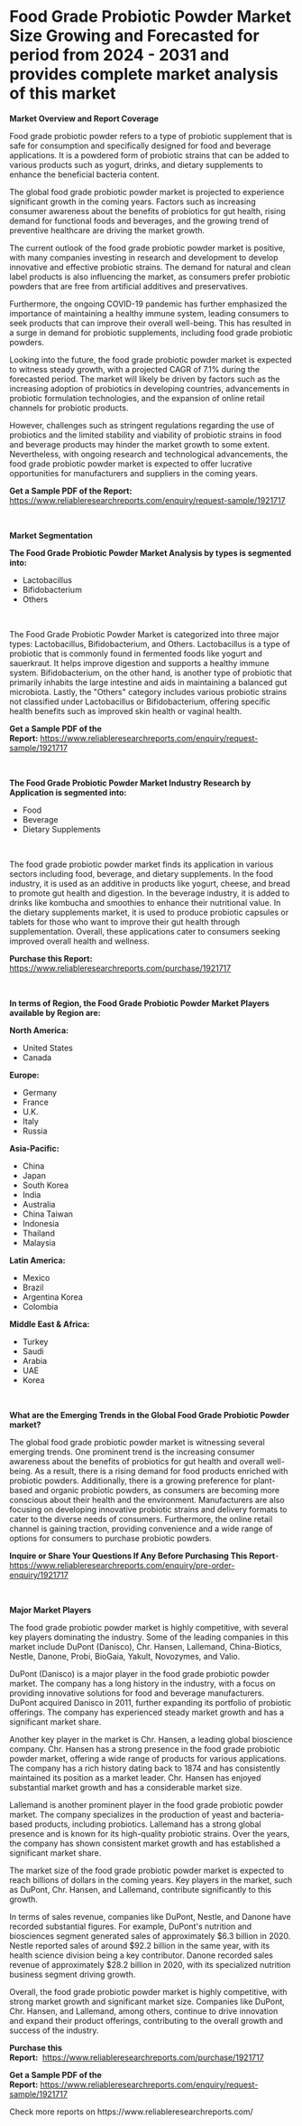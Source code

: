 <p><h1>Food Grade Probiotic Powder Market Size Growing and Forecasted for period from 2024 - 2031 and provides complete market analysis of this market</h1></p><p><strong>Market Overview and Report Coverage</strong></p>
<p><p>Food grade probiotic powder refers to a type of probiotic supplement that is safe for consumption and specifically designed for food and beverage applications. It is a powdered form of probiotic strains that can be added to various products such as yogurt, drinks, and dietary supplements to enhance the beneficial bacteria content.</p><p>The global food grade probiotic powder market is projected to experience significant growth in the coming years. Factors such as increasing consumer awareness about the benefits of probiotics for gut health, rising demand for functional foods and beverages, and the growing trend of preventive healthcare are driving the market growth.</p><p>The current outlook of the food grade probiotic powder market is positive, with many companies investing in research and development to develop innovative and effective probiotic strains. The demand for natural and clean label products is also influencing the market, as consumers prefer probiotic powders that are free from artificial additives and preservatives.</p><p>Furthermore, the ongoing COVID-19 pandemic has further emphasized the importance of maintaining a healthy immune system, leading consumers to seek products that can improve their overall well-being. This has resulted in a surge in demand for probiotic supplements, including food grade probiotic powders.</p><p>Looking into the future, the food grade probiotic powder market is expected to witness steady growth, with a projected CAGR of 7.1% during the forecasted period. The market will likely be driven by factors such as the increasing adoption of probiotics in developing countries, advancements in probiotic formulation technologies, and the expansion of online retail channels for probiotic products.</p><p>However, challenges such as stringent regulations regarding the use of probiotics and the limited stability and viability of probiotic strains in food and beverage products may hinder the market growth to some extent. Nevertheless, with ongoing research and technological advancements, the food grade probiotic powder market is expected to offer lucrative opportunities for manufacturers and suppliers in the coming years.</p></p>
<p><strong>Get a Sample PDF of the Report:</strong> <a href="https://www.reliableresearchreports.com/enquiry/request-sample/1921717">https://www.reliableresearchreports.com/enquiry/request-sample/1921717</a></p>
<p>&nbsp;</p>
<p><strong>Market Segmentation</strong></p>
<p><strong>The Food Grade Probiotic Powder Market Analysis by types is segmented into:</strong></p>
<p><ul><li>Lactobacillus</li><li>Bifidobacterium</li><li>Others</li></ul></p>
<p>&nbsp;</p>
<p><p>The Food Grade Probiotic Powder Market is categorized into three major types: Lactobacillus, Bifidobacterium, and Others. Lactobacillus is a type of probiotic that is commonly found in fermented foods like yogurt and sauerkraut. It helps improve digestion and supports a healthy immune system. Bifidobacterium, on the other hand, is another type of probiotic that primarily inhabits the large intestine and aids in maintaining a balanced gut microbiota. Lastly, the "Others" category includes various probiotic strains not classified under Lactobacillus or Bifidobacterium, offering specific health benefits such as improved skin health or vaginal health.</p></p>
<p><strong>Get a Sample PDF of the Report:</strong>&nbsp;<a href="https://www.reliableresearchreports.com/enquiry/request-sample/1921717">https://www.reliableresearchreports.com/enquiry/request-sample/1921717</a></p>
<p>&nbsp;</p>
<p><strong>The Food Grade Probiotic Powder Market Industry Research by Application is segmented into:</strong></p>
<p><ul><li>Food</li><li>Beverage</li><li>Dietary Supplements</li></ul></p>
<p>&nbsp;</p>
<p><p>The food grade probiotic powder market finds its application in various sectors including food, beverage, and dietary supplements. In the food industry, it is used as an additive in products like yogurt, cheese, and bread to promote gut health and digestion. In the beverage industry, it is added to drinks like kombucha and smoothies to enhance their nutritional value. In the dietary supplements market, it is used to produce probiotic capsules or tablets for those who want to improve their gut health through supplementation. Overall, these applications cater to consumers seeking improved overall health and wellness.</p></p>
<p><strong>Purchase this Report:</strong>&nbsp; <a href="https://www.reliableresearchreports.com/purchase/1921717">https://www.reliableresearchreports.com/purchase/1921717</a></p>
<p>&nbsp;</p>
<p><strong>In terms of Region, the Food Grade Probiotic Powder Market Players available by Region are:</strong></p>
<p>
    <p> <strong> North America: </strong>
        <ul>
            <li>United States</li>
            <li>Canada</li>
        </ul>
        </p> 
    <p> <strong> Europe: </strong>
        <ul>
            <li>Germany</li>
            <li>France</li>
            <li>U.K.</li>
            <li>Italy</li>
            <li>Russia</li>
        </ul>
        </p> 
    <p> <strong> Asia-Pacific: </strong>
        <ul>
            <li>China</li>
            <li>Japan</li>
            <li>South Korea</li>
            <li>India</li>
            <li>Australia</li>
            <li>China Taiwan</li>
            <li>Indonesia</li>
            <li>Thailand</li>
            <li>Malaysia</li>
        </ul>
        </p> 
    <p> <strong> Latin America: </strong>
        <ul>
            <li>Mexico</li>
            <li>Brazil</li>
            <li>Argentina Korea</li>
            <li>Colombia</li>
        </ul>
        </p> 
    <p> <strong> Middle East & Africa: </strong>
        <ul>
            <li>Turkey</li>
            <li>Saudi</li>
            <li>Arabia</li>
            <li>UAE</li>
            <li>Korea</li>
        </ul>
    </p>
    </p>
<p>&nbsp;</p>
<p><strong>What are the Emerging Trends in the Global Food Grade Probiotic Powder market?</strong></p>
<p><p>The global food grade probiotic powder market is witnessing several emerging trends. One prominent trend is the increasing consumer awareness about the benefits of probiotics for gut health and overall well-being. As a result, there is a rising demand for food products enriched with probiotic powders. Additionally, there is a growing preference for plant-based and organic probiotic powders, as consumers are becoming more conscious about their health and the environment. Manufacturers are also focusing on developing innovative probiotic strains and delivery formats to cater to the diverse needs of consumers. Furthermore, the online retail channel is gaining traction, providing convenience and a wide range of options for consumers to purchase probiotic powders.</p></p>
<p><strong>Inquire or Share Your Questions If Any Before Purchasing This Report</strong>- <a href="https://www.reliableresearchreports.com/enquiry/pre-order-enquiry/1921717">https://www.reliableresearchreports.com/enquiry/pre-order-enquiry/1921717</a></p>
<p>&nbsp;</p>
<p><strong>Major Market Players</strong></p>
<p><p>The food grade probiotic powder market is highly competitive, with several key players dominating the industry. Some of the leading companies in this market include DuPont (Danisco), Chr. Hansen, Lallemand, China-Biotics, Nestle, Danone, Probi, BioGaia, Yakult, Novozymes, and Valio.</p><p>DuPont (Danisco) is a major player in the food grade probiotic powder market. The company has a long history in the industry, with a focus on providing innovative solutions for food and beverage manufacturers. DuPont acquired Danisco in 2011, further expanding its portfolio of probiotic offerings. The company has experienced steady market growth and has a significant market share.</p><p>Another key player in the market is Chr. Hansen, a leading global bioscience company. Chr. Hansen has a strong presence in the food grade probiotic powder market, offering a wide range of products for various applications. The company has a rich history dating back to 1874 and has consistently maintained its position as a market leader. Chr. Hansen has enjoyed substantial market growth and has a considerable market size.</p><p>Lallemand is another prominent player in the food grade probiotic powder market. The company specializes in the production of yeast and bacteria-based products, including probiotics. Lallemand has a strong global presence and is known for its high-quality probiotic strains. Over the years, the company has shown consistent market growth and has established a significant market share.</p><p>The market size of the food grade probiotic powder market is expected to reach billions of dollars in the coming years. Key players in the market, such as DuPont, Chr. Hansen, and Lallemand, contribute significantly to this growth.</p><p>In terms of sales revenue, companies like DuPont, Nestle, and Danone have recorded substantial figures. For example, DuPont's nutrition and biosciences segment generated sales of approximately $6.3 billion in 2020. Nestle reported sales of around $92.2 billion in the same year, with its health science division being a key contributor. Danone recorded sales revenue of approximately $28.2 billion in 2020, with its specialized nutrition business segment driving growth.</p><p>Overall, the food grade probiotic powder market is highly competitive, with strong market growth and significant market size. Companies like DuPont, Chr. Hansen, and Lallemand, among others, continue to drive innovation and expand their product offerings, contributing to the overall growth and success of the industry.</p></p>
<p><strong>Purchase this Report:</strong>&nbsp;&nbsp;<a href="https://www.reliableresearchreports.com/purchase/1921717">https://www.reliableresearchreports.com/purchase/1921717</a></p>
<p></p>
<p><strong>Get a Sample PDF of the Report:</strong>&nbsp;<a href="https://www.reliableresearchreports.com/enquiry/request-sample/1921717">https://www.reliableresearchreports.com/enquiry/request-sample/1921717</a></p>
<p>Check more reports on https://www.reliableresearchreports.com/</p>